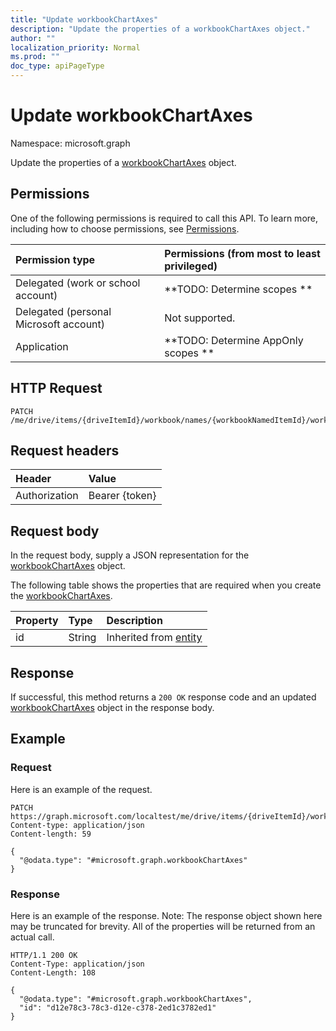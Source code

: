 ```yaml
---
title: "Update workbookChartAxes"
description: "Update the properties of a workbookChartAxes object."
author: ""
localization_priority: Normal
ms.prod: ""
doc_type: apiPageType
---
```


# Update workbookChartAxes

Namespace: microsoft.graph

Update the properties of a [workbookChartAxes](../resources/workbookchartaxes.md) object.

## Permissions
One of the following permissions is required to call this API. To learn more, including how to choose permissions, see [Permissions](/concepts/permissions-reference.md).

|Permission type|Permissions (from most to least privileged)|
|:---|:---|
|Delegated (work or school account)|**TODO: Determine scopes **|
|Delegated (personal Microsoft account)|Not supported.|
|Application|**TODO: Determine AppOnly scopes **|

## HTTP Request
<!-- {
  "blockType": "ignored"
}
-->
``` http
PATCH /me/drive/items/{driveItemId}/workbook/names/{workbookNamedItemId}/worksheet/charts/{workbookChartId}/axes
```

## Request headers
|Header|Value|
|:---|:---|
|Authorization|Bearer {token}|

## Request body
In the request body, supply a JSON representation for the [workbookChartAxes](../resources/workbookchartaxes.md) object.

The following table shows the properties that are required when you create the [workbookChartAxes](../resources/workbookchartaxes.md).

|Property|Type|Description|
|:---|:---|:---|
|id|String| Inherited from [entity](../resources/entity.md)|



## Response
If successful, this method returns a `200 OK` response code and an updated [workbookChartAxes](../resources/workbookchartaxes.md) object in the response body.

## Example

### Request
Here is an example of the request.
<!-- {
  "blockType": "request",
  "name": "update_workbookchartaxes"
}
-->
``` http
PATCH https://graph.microsoft.com/localtest/me/drive/items/{driveItemId}/workbook/names/{workbookNamedItemId}/worksheet/charts/{workbookChartId}/axes
Content-type: application/json
Content-length: 59

{
  "@odata.type": "#microsoft.graph.workbookChartAxes"
}
```

### Response
Here is an example of the response. Note: The response object shown here may be truncated for brevity. All of the properties will be returned from an actual call.
<!-- {
  "blockType": "response",
  "truncated": true
}
-->
``` http
HTTP/1.1 200 OK
Content-Type: application/json
Content-Length: 108

{
  "@odata.type": "#microsoft.graph.workbookChartAxes",
  "id": "d12e78c3-78c3-d12e-c378-2ed1c3782ed1"
}
```

